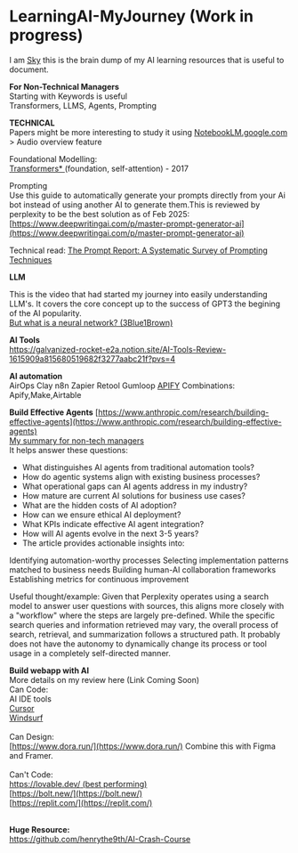 # LearningAI-MyJourney (Work in progress)
I am <a href="https://www.linkedin.com/in/skychew/">Sky</a> this is the brain dump of my AI learning resources that is useful to document. 

**For Non-Technical Managers**</br>
Starting with Keywords is useful</br>
Transformers,
LLMS,
Agents,
Prompting

**TECHNICAL**</br>
Papers might be more interesting to study it using <a href="https://notebooklm.google"> NotebookLM.google.com</a> > Audio overview feature

Foundational Modelling:</br>
<a href="https://arxiv.org/pdf/1706.03762"> Transformers* </a> (foundation, self-attention) - 2017

Prompting<br>
Use this guide to automatically generate your prompts directly from your Ai bot instead of using another AI to generate them.This is reviewed by perplexity to be the best solution as of Feb 2025:
[https://www.deepwritingai.com/p/master-prompt-generator-ai](https://www.deepwritingai.com/p/master-prompt-generator-ai)

Technical read:
<a href="https://arxiv.org/pdf/2406.06608">The Prompt Report: A Systematic Survey of Prompting Techniques</a>

**LLM**

This is the video that had started my journey into easily understanding LLM's. It covers the core concept up to the success of GPT3 the begining of the AI popularity.</br>
<a href="https://www.youtube.com/watch?v=aircAruvnKk&list=PLZHQObOWTQDNU6R1_67000Dx_ZCJB-3pi"> But what is a neural network? (3Blue1Brown)</a>

**AI Tools**</br>
https://galvanized-rocket-e2a.notion.site/AI-Tools-Review-1615909a815680519682f3277aabc21f?pvs=4

**AI automation**</br>
AirOps
Clay
n8n
Zapier
Retool
Gumloop
[APIFY](https://apify.com/)
Combinations:
Apify,Make,Airtable

**Build Effective Agents**
[https://www.anthropic.com/research/building-effective-agents](https://www.anthropic.com/research/building-effective-agents)</br>
[My summary for non-tech managers ](https://skychew.com/anthropic-building-effective-agents-summary-for-non-tech-managers/)</br>
It helps answer these questions:</br>
- What distinguishes AI agents from traditional automation tools?
- How do agentic systems align with existing business processes?
- What operational gaps can AI agents address in my industry?
- How mature are current AI solutions for business use cases?
- What are the hidden costs of AI adoption?
- How can we ensure ethical AI deployment?
- What KPIs indicate effective AI agent integration?
- How will AI agents evolve in the next 3-5 years?
- The article provides actionable insights into:

Identifying automation-worthy processes
Selecting implementation patterns matched to business needs
Building human-AI collaboration frameworks
Establishing metrics for continuous improvement

Useful thought/example: Given that Perplexity operates using a search model to answer user questions with sources, this aligns more closely with a "workflow" where the steps are largely pre-defined. While the specific search queries and information retrieved may vary, the overall process of search, retrieval, and summarization follows a structured path. It probably does not have the autonomy to dynamically change its process or tool usage in a completely self-directed manner.

**Build webapp with AI**</br>
More details on my review here (Link Coming Soon)</br>
Can Code:</br>
AI IDE tools</br>
[Cursor](https://www.cursor.com/)</br>
[Windsurf](https://codeium.com/windsurf)</br>
</br>
Can Design:</br>
[https://www.dora.run/](https://www.dora.run/) Combine this with Figma and Framer.</br>
</br>
Can't Code: </br>
[https://lovable.dev/ (best performing)](https://lovable.dev/)</br>
[https://bolt.new/](https://bolt.new/)</br>
[https://replit.com/](https://replit.com/)</br>
</br>


**Huge Resource:**</br>
https://github.com/henrythe9th/AI-Crash-Course

